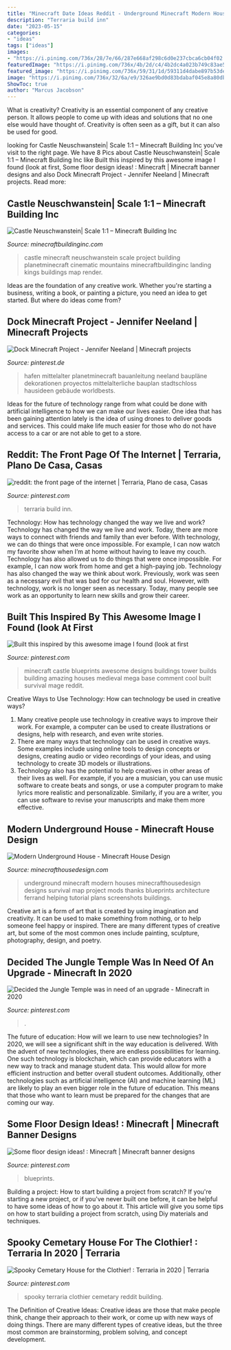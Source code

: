 ```yaml
---
title: "Minecraft Date Ideas Reddit - Underground Minecraft Modern Houses Minecrafthousedesign Designs Survival Map Project Mods Thanks Blueprints Architecture Ferrand Helping Tutorial Plans Screenshots Buildings"
description: "Terraria build inn"
date: "2023-05-15"
categories:
- "ideas"
tags: ["ideas"]
images:
- "https://i.pinimg.com/736x/28/7e/66/287e668af298c6d0e237cbca6cb04f02.jpg"
featuredImage: "https://i.pinimg.com/736x/4b/2d/c4/4b2dc4a023b749c83ae54151bbb1f553.jpg"
featured_image: "https://i.pinimg.com/736x/59/31/1d/59311d4dabe897b53deba41311749e8f.jpg"
image: "https://i.pinimg.com/736x/32/6a/e9/326ae9bd0d83bdabaf045e8a80dbc296.jpg"
ShowToc: true
author: "Marcus Jacobson"
---
```



What is creativity?
Creativity is an essential component of any creative person. It allows people to come up with ideas and solutions that no one else would have thought of. Creativity is often seen as a gift, but it can also be used for good.

	

		
looking for Castle Neuschwanstein| Scale 1:1 – Minecraft Building Inc you've visit to the right page. We have 8 Pics about Castle Neuschwanstein| Scale 1:1 – Minecraft Building Inc like Built this inspired by this awesome image I found (look at first, Some floor design ideas! : Minecraft | Minecraft banner designs and also Dock Minecraft Project - Jennifer Neeland | Minecraft projects. Read more:
		
    
## Castle Neuschwanstein| Scale 1:1 – Minecraft Building Inc

<img loading=lazy src="https://minecraftbuildinginc.com/wp-content/uploads/2015/03/Castle-Neuschwanstein-in-Minecraft-Scale-1-to-1-Project-building-ideas-mountains-3.jpg" onerror="this.onerror=null;this.src='https://tse3.mm.bing.net/th?id=OIP.6v-mYBIRyYo7VVPmkuLWDQHaEK&amp;pid=15.1';" alt="Castle Neuschwanstein| Scale 1:1 – Minecraft Building Inc">

_Source: minecraftbuildinginc.com_

>castle minecraft neuschwanstein scale project building planetminecraft cinematic mountains minecraftbuildinginc landing kings buildings map render. 

	

Ideas are the foundation of any creative work. Whether you're starting a business, writing a book, or painting a picture, you need an idea to get started. But where do ideas come from?

    
## Dock Minecraft Project - Jennifer Neeland | Minecraft Projects

<img loading=lazy src="https://i.pinimg.com/736x/32/6a/e9/326ae9bd0d83bdabaf045e8a80dbc296.jpg" onerror="this.onerror=null;this.src='https://tse3.mm.bing.net/th?id=OIP.xgteAojfwoHZMh8kI6PuRwHaD6&amp;pid=15.1';" alt="Dock Minecraft Project - Jennifer Neeland | Minecraft projects">

_Source: pinterest.de_

>hafen mittelalter planetminecraft bauanleitung neeland baupläne dekorationen proyectos mittelalterliche bauplan stadtschloss hausideen gebäude worldbests. 

	

Ideas for the future of technology range from what could be done with artificial intelligence to how we can make our lives easier. One idea that has been gaining attention lately is the idea of using drones to deliver goods and services. This could make life much easier for those who do not have access to a car or are not able to get to a store.

    
## Reddit: The Front Page Of The Internet | Terraria, Plano De Casa, Casas

<img loading=lazy src="https://i.pinimg.com/736x/59/31/1d/59311d4dabe897b53deba41311749e8f.jpg" onerror="this.onerror=null;this.src='https://tse4.mm.bing.net/th?id=OIP.ESNRRZyeVFVJZc4055MrKgHaD7&amp;pid=15.1';" alt="reddit: the front page of the internet | Terraria, Plano de casa, Casas">

_Source: pinterest.com_

>terraria build inn. 

	

Technology: How has technology changed the way we live and work?
Technology has changed the way we live and work. Today, there are more ways to connect with friends and family than ever before. With technology, we can do things that were once impossible. For example, I can now watch my favorite show when I’m at home without having to leave my couch. Technology has also allowed us to do things that were once impossible. For example, I can now work from home and get a high-paying job. Technology has also changed the way we think about work. Previously, work was seen as a necessary evil that was bad for our health and soul. However, with technology, work is no longer seen as necessary. Today, many people see work as an opportunity to learn new skills and grow their career.

    
## Built This Inspired By This Awesome Image I Found (look At First

<img loading=lazy src="https://i.pinimg.com/736x/72/4e/6f/724e6f19e0173b63911389e75c5b9528.jpg" onerror="this.onerror=null;this.src='https://tse2.mm.bing.net/th?id=OIP.KZR0zCUe0827QoZY6AWwJgHaJ3&amp;pid=15.1';" alt="Built this inspired by this awesome image I found (look at first">

_Source: pinterest.com_

>minecraft castle blueprints awesome designs buildings tower builds building amazing houses medieval mega base comment cool built survival mage reddit. 

	

Creative Ways to Use Technology: How can technology be used in creative ways?
1. Many creative people use technology in creative ways to improve their work. For example, a computer can be used to create illustrations or designs, help with research, and even write stories.
2. There are many ways that technology can be used in creative ways. Some examples include using online tools to design concepts or designs, creating audio or video recordings of your ideas, and using technology to create 3D models or illustrations.
3. Technology also has the potential to help creatives in other areas of their lives as well. For example, if you are a musician, you can use music software to create beats and songs, or use a computer program to make lyrics more realistic and personalizable. Similarly, if you are a writer, you can use software to revise your manuscripts and make them more effective. 
    
## Modern Underground House - Minecraft House Design

<img loading=lazy src="https://minecrafthousedesign.com/wp-content/uploads/2017/01/Modern-Underground-House-by-Zauer-Minecraft-3.jpg" onerror="this.onerror=null;this.src='https://tse1.mm.bing.net/th?id=OIP.NAJjEWJczhYz5D7BCrNfBQHaEK&amp;pid=15.1';" alt="Modern Underground House - Minecraft House Design">

_Source: minecrafthousedesign.com_

>underground minecraft modern houses minecrafthousedesign designs survival map project mods thanks blueprints architecture ferrand helping tutorial plans screenshots buildings. 

	

Creative art is a form of art that is created by using imagination and creativity. It can be used to make something from nothing, or to help someone feel happy or inspired. There are many different types of creative art, but some of the most common ones include painting, sculpture, photography, design, and poetry.

    
## Decided The Jungle Temple Was In Need Of An Upgrade - Minecraft In 2020

<img loading=lazy src="https://i.pinimg.com/736x/57/9f/73/579f73933cdcbbefc988ef8fb60a6414.jpg" onerror="this.onerror=null;this.src='https://tse1.mm.bing.net/th?id=OIP.YV8HHG9-bZOjS3o64lCgCgHaHa&amp;pid=15.1';" alt="Decided the Jungle Temple was in need of an upgrade - Minecraft in 2020">

_Source: pinterest.com_

>. 

	

The future of education: How will we learn to use new technologies?
In 2020, we will see a significant shift in the way education is delivered. With the advent of new technologies, there are endless possibilities for learning. One such technology is blockchain, which can provide educators with a new way to track and manage student data. This would allow for more efficient instruction and better overall student outcomes. Additionally, other technologies such as artificial intelligence (AI) and machine learning (ML) are likely to play an even bigger role in the future of education. This means that those who want to learn must be prepared for the changes that are coming our way.

    
## Some Floor Design Ideas! : Minecraft | Minecraft Banner Designs

<img loading=lazy src="https://i.pinimg.com/736x/4b/2d/c4/4b2dc4a023b749c83ae54151bbb1f553.jpg" onerror="this.onerror=null;this.src='https://tse3.mm.bing.net/th?id=OIP.nbkKP9z2mgLV3zQlGuSIjQHaHY&amp;pid=15.1';" alt="Some floor design ideas! : Minecraft | Minecraft banner designs">

_Source: pinterest.com_

>blueprints. 

	

Building a project: How to start building a project from scratch?
If you're starting a new project, or if you've never built one before, it can be helpful to have some ideas of how to go about it. This article will give you some tips on how to start building a project from scratch, using Diy materials and techniques.

    
## Spooky Cemetary House For The Clothier! : Terraria In 2020 | Terraria

<img loading=lazy src="https://i.pinimg.com/736x/28/7e/66/287e668af298c6d0e237cbca6cb04f02.jpg" onerror="this.onerror=null;this.src='https://tse3.mm.bing.net/th?id=OIP.OVIeVnGo--UGXAqYYoLFmQHaIE&amp;pid=15.1';" alt="Spooky Cemetary House for the Clothier! : Terraria in 2020 | Terraria">

_Source: pinterest.com_

>spooky terraria clothier cemetary reddit building. 

	

The Definition of Creative Ideas:
Creative ideas are those that make people think, change their approach to their work, or come up with new ways of doing things. There are many different types of creative ideas, but the three most common are brainstorming, problem solving, and concept development.

